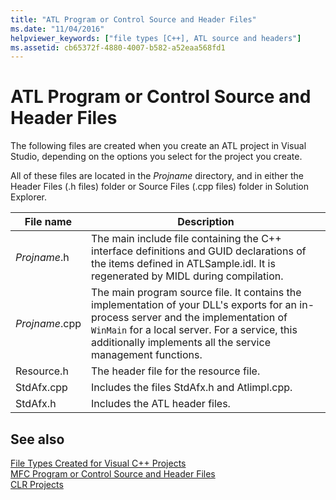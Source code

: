 ```yaml
---
title: "ATL Program or Control Source and Header Files"
ms.date: "11/04/2016"
helpviewer_keywords: ["file types [C++], ATL source and headers"]
ms.assetid: cb65372f-4880-4007-b582-a52eaa568fd1
---
```

# ATL Program or Control Source and Header Files

The following files are created when you create an ATL project in Visual Studio, depending on the options you select for the project you create.

All of these files are located in the *Projname* directory, and in either the Header Files (.h files) folder or Source Files (.cpp files) folder in Solution Explorer.

|File name|Description|
|---------------|-----------------|
|*Projname*.h|The main include file containing the C++ interface definitions and GUID declarations of the items defined in ATLSample.idl. It is regenerated by MIDL during compilation.|
|*Projname*.cpp|The main program source file. It contains the implementation of your DLL's exports for an in-process server and the implementation of `WinMain` for a local server. For a service, this additionally implements all the service management functions.|
|Resource.h|The header file for the resource file.|
|StdAfx.cpp|Includes the files StdAfx.h and Atlimpl.cpp.|
|StdAfx.h|Includes the ATL header files.|

## See also

[File Types Created for Visual C++ Projects](../ide/file-types-created-for-visual-cpp-projects.md)<br>
[MFC Program or Control Source and Header Files](../ide/mfc-program-or-control-source-and-header-files.md)<br>
[CLR Projects](../ide/files-created-for-clr-projects.md)
